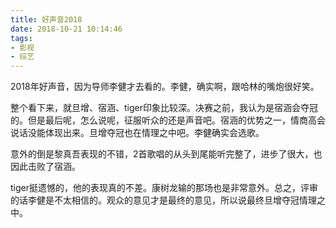 ```yaml
---
title: 好声音2018
date: 2018-10-21 10:14:46
tags:
- 影视
- 综艺
---
```


2018年好声音，因为导师李健才去看的。李健，确实啊，跟哈林的嘴炮很好笑。

整个看下来，就旦增、宿涵、tiger印象比较深。决赛之前，我认为是宿涵会夺冠的。但是最后呢，怎么说呢，征服听众的还是声音吧。宿涵的优势之一，情商高会说话没能体现出来。旦增夺冠也在情理之中吧。李健确实会选歌。

意外的倒是黎真吾表现的不错，2首歌唱的从头到尾能听完整了，进步了很大，也因此击败了宿涵。

tiger挺遗憾的，他的表现真的不差。康树龙输的那场也是非常意外。总之，评审的话李健是不太相信的。观众的意见才是最终的意见，所以说最终旦增夺冠情理之中。
